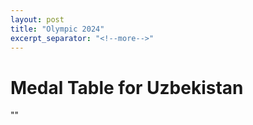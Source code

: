 ```yaml
---
layout: post
title: "Olympic 2024"
excerpt_separator: "<!--more-->"
---
```



# Medal Table for Uzbekistan
"<!--more-->"
<div id="lastUpdated"></div>
<div id="medalTable"></div>

<script src="script.js"></script>

